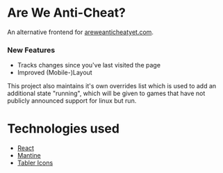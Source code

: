 # Are We Anti-Cheat?

An alternative frontend for [areweanticheatyet.com](https://areweanticheatyet.com/).

### New Features
- Tracks changes since you've last visited the page
- Improved (Mobile-)Layout

This project also maintains it's own overrides list which is used to add an additional state "running", which will be given to games that have not publicly announced support for linux but run.

# Technologies used
- [React](https://reactjs.org/)
- [Mantine](https://mantine.dev/)
- [Tabler Icons](https://tabler-icons.io/)